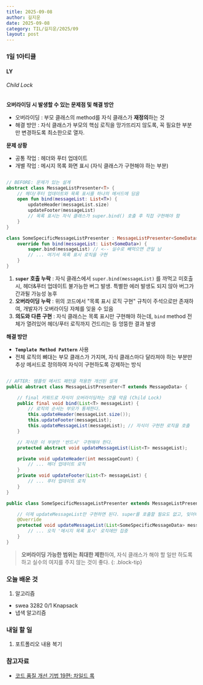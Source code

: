 ```yaml
---
title: 2025-09-08
author: 길지운
date: 2025-09-08
category: TIL/길지운/2025/09
layout: post
---
```


### 1일 1아티클
#### LY
###### Child Lock
**오버라이딩 시 발생할 수 있는 문제점 및 해결 방안**
- 오버라이딩 : 부모 클래스의 method를 자식 클래스가 **재정의**하는 것
- 해결 방안 : 자식 클래스가 부모의 핵심 로직을 망가뜨리지 않도록, 꼭 필요한 부분만 변경하도록 최소한으로 열자.

**문제 상황**
- 공통 작업 : 헤더와 푸터 업데이트
- 개별 작업 : 메시지 목록 화면 표시 (자식 클래스가 구현해야 하는 부분)
  
```kotlin

// BEFORE: 문제가 있는 설계
abstract class MessageListPresenter<T> {
    // 헤더/푸터 업데이트와 목록 표시를 하나의 메서드에 담음
    open fun bind(messageList: List<T>) {
        updateHeader(messageList.size)
        updateFooter(messageList)
        // 목록 표시는 자식 클래스가 super.bind() 호출 후 직접 구현해야 함
    }
}

class SomeSpecificMessageListPresenter : MessageListPresenter<SomeData>() {
    override fun bind(messageList: List<SomeData>) {
        super.bind(messageList) // <-- 실수로 빼먹으면 큰일 남
        // ... 여기서 목록 표시 로직을 구현
    }
}

```
  
1. **`super` 호출 누락** : 자식 클래스에서 `super.bind(messageList)` 를 까먹고 미호출 시, 헤더&푸터 업데이트 불가능한 버그 발생. 특별한 에러 발생도 되지 않아 버그가 간과될 가능성 농후
2. **오버라이딩 누락** : 위의 코드에서 "목록 표시 로직 구현" 규칙이 주석으로만 존재하여, 개발자가 오버라이딩 자체를 잊을 수 있음
3. **의도와 다른 구현** : 자식 클래스는 목록 표시만 구현해야 하는데, `bind` method 전체가 열려있어 헤더/푸터 로직까지 건드리는 등 엉뚱한 결과 발생
  
**해결 방안**
- **`Template Method Pattern`** 사용
- 전체 로직의 뼈대는 부모 클래스가 가지며, 자식 클래스마다 달라져야 하는 부분만 추상 메서드로 정의하여 자식이 구현하도록 강제하는 방식
  
```java

// AFTER: 템플릿 메서드 패턴을 적용한 개선된 설계
public abstract class MessageListPresenter<T extends MessageData> {

    // final 키워드로 자식이 오버라이딩하는 것을 막음 (Child Lock)
    public final void bind(List<T> messageList) {
        // 로직의 순서는 부모가 통제한다.
        this.updateHeader(messageList.size());
        this.updateFooter(messageList);
        this.updateMessageList(messageList); // 자식이 구현한 로직을 호출
    }

    // 자식은 이 부분만 '반드시' 구현해야 한다.
    protected abstract void updateMessageList(List<T> messageList);

    private void updateHeader(int messageCount) {
        // ... 헤더 업데이트 로직
    }
    private void updateFooter(List<T> messageList) {
        // ... 푸터 업데이트 로직
    }
}

public class SomeSpecificMessageListPresenter extends MessageListPresenter<SomeSpecificMessageData> {

    // 이제 updateMessageList만 구현하면 된다. super를 호출할 필요도 없고, 잊어버릴 수도 없다.
    @Override
    protected void updateMessageList(List<SomeSpecificMessageData> messageList) {
        // ... 오직 '메시지 목록 표시' 로직에만 집중
    }
}

```
  
> **오버라이딩 가능한 범위는 최대한 제한**하여, 자식 클래스가 해야 할 일만 하도록 하고 실수의 여지를 주지 않는 것이 좋다.
{: .block-tip}
  
### 오늘 배운 것
1. 알고리즘
  - swea 3282 0/1 Knapsack
  - 냅색 알고리즘
  
### 내일 할 일
1. 포트폴리오 내용 복기
  
### 참고자료
- [코드 품질 개선 기법 19편: 차일드 록](https://techblog.lycorp.co.jp/ko/techniques-for-improving-code-quality-19)